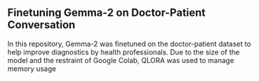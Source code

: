 ## Finetuning Gemma-2 on Doctor-Patient Conversation

In this repository, Gemma-2 was finetuned on the doctor-patient dataset to help improve diagnostics by health professionals. Due to the size of the model and the restraint of Google Colab, QLORA was used to manage memory usage 
